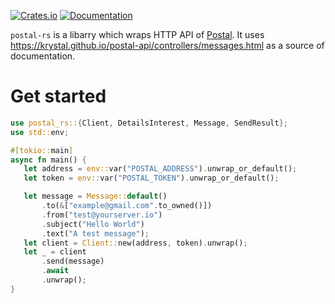 [![Crates.io](https://img.shields.io/crates/v/postal-rs.svg?style=for-the-badge)](https://crates.io/crates/postal-rs)
[![Documentation](https://img.shields.io/badge/docs.rs-postal_rs-blue?style=for-the-badge)](https://docs.rs/postal-rs)

`postal-rs` is a libarry which wraps HTTP API of [Postal](https://postal.atech.media/).
It uses https://krystal.github.io/postal-api/controllers/messages.html as a source of documentation.

# Get started

```rust
use postal_rs::{Client, DetailsInterest, Message, SendResult};
use std::env;

#[tokio::main]
async fn main() {
   let address = env::var("POSTAL_ADDRESS").unwrap_or_default();
   let token = env::var("POSTAL_TOKEN").unwrap_or_default();

   let message = Message::default()
       .to(&["example@gmail.com".to_owned()])
       .from("test@yourserver.io")
       .subject("Hello World")
       .text("A test message");
   let client = Client::new(address, token).unwrap();
   let _ = client
       .send(message)
       .await
       .unwrap();
}
```
